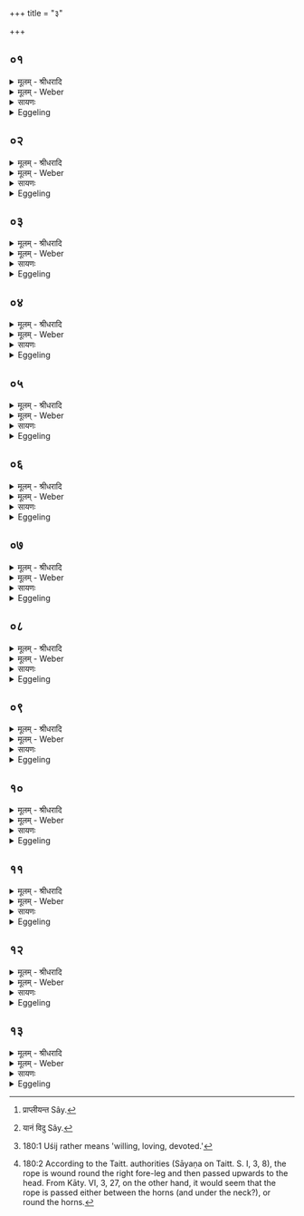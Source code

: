 +++
title = "३"

+++


## ०१
<details><summary>मूलम् - श्रीधरादि</summary>

पशु᳘श्च वै यू᳘पश्च॥  
न वा᳘ ऽऋते यूपात्पशुमा᳘लभन्ते[[!!]] कदा᳘चन तद्यत्त᳘था न᳘ ह वा᳘ ऽएत᳘स्मा ऽअ᳘ग्रे पश᳘वश्चक्षमिरे यद᳘न्नम᳘भिविष्यन्य᳘थेदम᳘न्नं भूता य᳘था है᳘वायं᳘ द्विपात्पु᳘रुष उ᳘च्छ्रित एव᳘ᳫँ᳭ हैव᳘ द्विपा᳘द उ᳘च्छ्रिताश्चेरुः॥
</details>

<details><summary>मूलम् - Weber</summary>

पशु᳘श्च वै यू᳘पश्च॥  
न वा᳘ ऋते यू᳘पात्पशुमा᳘लभन्ते कदा᳘ चन तद्यत्त᳘था न᳘ ह वा᳘ एत᳘स्मा अ᳘ग्रे पश᳘वश्चक्षमिरे यद᳘न्नम᳘भिविष्यन्य᳘थेदम᳘न्नम् भूता य᳘था हैॗवायं᳘ द्विपात्पु᳘रुष उ᳘छ्रित एव᳘ᳫं᳘ हैव᳘ द्विपा᳘द उ᳘छ्रिताश्चेरुः॥
</details>

<details><summary>सायणः</summary>

…
</details>

<details><summary>Eggeling</summary>

1. There are both an animal and a sacrificial stake, for never do they immolate an animal without a stake. And as to why this is so:--well, animals did not at first submit thereto that they should become food, as they are now become food; for just as man here walks two-footed and erect, so did they walk two-footed and erect.
</details>

## ०२
<details><summary>मूलम् - श्रीधरादि</summary>

(स्त᳘) त᳘तो देवा᳘ ऽएतं व्व᳘ज्रं ददृशुः॥  
(र्य) यद्यू᳘पं तमु᳘च्छिश्रियुस्त᳘स्माद्भीषा प्रा᳘व्लीयन्त त᳘तश्च᳘तुष्पादा अभवंस्ततो᳘ ऽन्नमभ᳘वन्त्य᳘थेदम᳘न्नं भूता᳘ एत᳘स्मै हि वा᳘ ऽएते᳘ ऽतिष्ठन्त त᳘स्माद्यू᳘प ऽएव᳘ पशुमा᳘लभन्ते᳘ नर्ते[[!!]] यू᳘पात्कदा᳘चन᳘॥
</details>

<details><summary>मूलम् - Weber</summary>

त᳘तो देवा᳘ एतं व᳘ज्रं ददृशुः॥  
यद्यू᳘पं तमु᳘छिश्रियुस्तस्माद्भीषा प्रा᳘व्लीयन्त [^wbr_1] त᳘तश्च᳘तुष्पादा अभवंस्ततो᳘ ऽन्नमभवन्य᳘थेदम᳘न्नम् भूता᳘ एत᳘स्मै हि वा᳘ एते᳘ ऽतिष्ठन्त त᳘स्माद्यू᳘प एव᳘ पशुमा᳘लभन्ते न᳘र्ते यू᳘पात्कदा᳘ चन᳟॥  

[^wbr_1]: प्राप्लीयन्त Sây.
</details>

<details><summary>सायणः</summary>

…
</details>

<details><summary>Eggeling</summary>

2. Then the gods perceived that thunderbolt, to wit, the sacrificial stake; they raised it, and from fear thereof they (the animals) shrunk together and thus became four-footed, and thus became food, as they are now become food, for they submitted thereto: wherefore they immolate the animal only at a stake and never without a stake.
</details>

## ०३
<details><summary>मूलम् - श्रीधरादि</summary>

(ना᳘) अ᳘थोपाकृ᳘त्य पशु᳘म्॥  
(म) अग्निं᳘ मथित्वा नि᳘युनक्ति तद्यत्त᳘था न᳘ ह वा᳘ ऽएत᳘स्मा ऽअ᳘ग्रे पश᳘वश्चक्षमिरे य᳘द्धविर᳘भविष्यन्य᳘थैनानिद᳘ᳫँ᳭हवि᳘र्भूतानग्नौ जु᳘ह्वति ता᳘न्देवा᳘ उपनि᳘रुरुधुस्त᳘ ऽउपनि᳘रुद्धा᳘ नोपा᳘वेयुः॥
</details>

<details><summary>मूलम् - Weber</summary>

अ᳘थोपाकृ᳘त्य पशु᳘म्॥  
अग्नि᳘म् मथित्वा नि᳘युनक्ति तद्यत्त᳘था न᳘ ह वा᳘ एत᳘स्मा अ᳘ग्रे पश᳘वश्चक्षमिरे य᳘द्धविर᳘भविष्यन्य᳘थैनानिद᳘ᳫं᳘ हवि᳘र्भूतानग्नौ जु᳘ह्वति ता᳘न्देवा᳘ उपनि᳘रुरुधुस्त᳘ उपनि᳘रुद्धाॗ नोपा᳘वेयुः॥
</details>

<details><summary>सायणः</summary>

…
</details>

<details><summary>Eggeling</summary>

3. Having driven up the victim, and churned the fire, he binds it (to the stake). And as to why this is so:--well, animals did not at first submit thereto that they should become sacrificial food, as they are now become sacrificial food and are offered up in the fire. The gods secured them: even thus secured they did not resign themselves.
</details>

## ०४
<details><summary>मूलम् - श्रीधरादि</summary>

(स्ते᳘) ते᳘ होचुः॥  
(र्न) न वा᳘ ऽइ᳘मे ऽस्य या᳘मं व्विदुर्य᳘दग्नौ᳘ हविर्जु᳘ह्वति᳘ नैतां᳘ प्रतिष्ठा᳘मुपरु᳘द्ध्यैव᳘ पशू᳘नग्निं᳘ मथि᳘त्वाग्ना᳘वग्निं᳘ जुहवाम ते᳘ व्वेदिष्यन्त्ये᳘ष वै कि᳘ल हवि᳘षो या᳘म एषा᳘ प्रति᳘ष्ठा ऽग्नौ वै कि᳘ल हवि᳘र्जुह्वती᳘ति त᳘तो ऽभ्य᳘वैष्यन्ति त᳘तो रात᳘मनस आलम्भा᳘य भविष्यन्ती᳘ति॥
</details>

<details><summary>मूलम् - Weber</summary>

ते᳘ होचुः॥  
न वा᳘ इॗमे ऽस्य या᳘मं विदुर्य᳘दग्नौ᳘ [^wbr_2] हविर्जु᳘ह्वतिॗ नैता᳘म् प्रतिष्ठा᳘मुपरु᳘ध्यैव᳘ पशू᳘नग्नि᳘म् मथिॗत्वाग्ना᳘वग्निं᳘ जुहवाम ते᳘ वेदिष्यन्त्येष वै कि᳘ल हवि᳘षो या᳘म एषा᳘ प्रतिॗष्ठाग्नौ वै कि᳘ल हवि᳘र्जुह्वती᳘ति त᳘तो ऽभ्य᳘वैष्यन्ति त᳘तो रात᳘मनस आलम्भा᳘य भविष्यन्ती᳘ति॥  

[^wbr_2]: यानं विदु Sây.
</details>

<details><summary>सायणः</summary>

…
</details>

<details><summary>Eggeling</summary>

4. They spake, 'Verily, these (animals) know not the manner of this, that it is in fire that sacrificial food is offered, nor (do they know) that secure resort (the fire): let us offer fire into the fire after securing the animals and churning the fire, and they will know that this truly is the manner of sacrificial food,

this its resort; that it is truly in fire that sacrificial food is offered: and accordingly they will resign themselves, and will be favourably disposed to the slaughtering.'
</details>

## ०५
<details><summary>मूलम् - श्रीधरादि</summary>

त᳘ उपरु᳘ध्यैव᳘ पशू᳘न्॥  
(न) अग्निं᳘ मथि᳘त्वाग्ना᳘वग्नि᳘मजुहवु᳘स्ते ऽविदुरेष वै कि᳘ल हवि᳘षो या᳘ त एषा᳘ प्रति᳘ष्ठाग्नौ वै कि᳘ल हवि᳘र्जुह्वती᳘ति[[!!]] त᳘तो ऽभ्य᳘वायंस्त᳘तो रात᳘मनस आलम्भा᳘याभवन्॥
</details>

<details><summary>मूलम् - Weber</summary>

त᳘ उपरु᳘ध्यैव᳘ पशू᳘न्॥  
अग्नि᳘म् मथिॗत्वाग्नावग्नि᳘मजुहुवुॗस्ते ऽविदुरेष वै कि᳘ल हवि᳘षो या᳘म एषा᳘ प्रतिॗष्ठाग्नौ वै कि᳘ल ह᳘विर्जुह्वती᳘ति त᳘तो ऽभ्य᳘वायंस्त᳘तो रात᳘मनस आलम्भा᳘याभवन्॥
</details>

<details><summary>सायणः</summary>

…
</details>

<details><summary>Eggeling</summary>

5. Having, then, first secured the animals, and churned the fire, they offered fire into the fire; and then they (the animals) knew that this truly is the manner of sacrificial food, this its resort; that it is truly in fire that sacrificial food is offered. And accordingly they resigned themselves, and became favourably disposed to the slaughtering.
</details>

## ०६
<details><summary>मूलम् - श्रीधरादि</summary>

(वंस्त᳘) त᳘थो ऽए᳘वैष᳘ एतत्॥  
(दु) उपरु᳘द्ध्यैव᳘ पशु᳘मग्निं᳘ मथि᳘त्वाग्ना᳘वग्निं᳘ जुहोति स᳘ व्वेदैष वै कि᳘ल हवि᳘षो या᳘म एषा᳘ प्रति᳘ष्ठाग्नौ वै कि᳘ल हवि᳘र्जुह्वती᳘ति त᳘तो ऽभ्यवैति[[!!]] ततो[[!!]] रात᳘मना आलम्भा᳘य भवति त᳘स्मादुपाकृ᳘त्य पशु᳘मग्निं᳘ मथि᳘त्वा नि᳘युनक्ति॥
</details>

<details><summary>मूलम् - Weber</summary>

त᳘थो एॗवैष᳘ एतत्॥  
उपरु᳘ध्यैव᳘ पशु᳘मग्नि᳘म् मथिॗत्वाग्ना᳘वग्निं᳘ जुहोति स᳘ वेदैष वै कि᳘ल हवि᳘षो या᳘म एषा᳘ प्रतिॗष्ठाग्नौ वै कि᳘ल हवि᳘र्जुह्वती᳘ति त᳘तो ऽभ्य᳘वैति त᳘तो रात᳘मना आलम्भा᳘य भवति त᳘स्मादुपाकृ᳘त्य पशु᳘मग्नि᳘म् मथित्वा नि᳘युनक्ति॥
</details>

<details><summary>सायणः</summary>

…
</details>

<details><summary>Eggeling</summary>

6. And in like manner does he now offer fire into the fire, after securing the animal and churning the fire. It (the animal) knows that this truly is the manner of sacrificial food, this its resort; that it is truly in fire that sacrificial food is offered; and accordingly it resigns itself and becomes favourably disposed to the slaughtering. Therefore having driven up the victim and churned the fire, he binds it (to the stake).
</details>

## ०७
<details><summary>मूलम् - श्रीधरादि</summary>

त᳘दाहुः᳘॥  
(र्नो) नोपा᳘कुर्या᳘न्नाग्निं᳘ मन्थेद्रशना᳘मे᳘वादाया᳘ञ्जसोपपरे᳘त्याभिधा᳘य नि᳘युञ्ज्यादि᳘ति त᳘दु त᳘था न᳘ कुर्याद्यथा᳘धर्मं तिरश्च᳘था चि᳘कीर्षेदेवं तत्त᳘स्मादेत᳘दे᳘वानुप᳘रीयात्॥
</details>

<details><summary>मूलम् - Weber</summary>

त᳘दाहुः᳟᳟॥  
नोपा᳘कुर्याॗन्नाग्नि᳘म् मन्थेद्रशना᳘मेॗवादाया᳘ञ्जसोपपरे᳘त्याभिधा᳘य नि᳘युञ्ज्यादि᳘ति त᳘दु त᳘था न᳘ कुर्याद्यथा᳘धर्मं तिरश्च᳘था चि᳘कीर्षेदेवं तत्त᳘स्मादेत᳘देॗवानुप᳘रीयात्॥
</details>

<details><summary>सायणः</summary>

…
</details>

<details><summary>Eggeling</summary>

7. As to this they say, 'Let him not drive up (the victim), nor churn the fire; but having taken the rope and straightway gone thither and put (the rope) round it, let him bind it.' Let him, however, not do this; for it would be as if he intended to commit secretly some lawless action. Let him therefore go round there.
</details>

## ०८
<details><summary>मूलम् - श्रीधरादि</summary>

(द᳘) अ᳘थ तृ᳘णमादा᳘योपा᳘करोति॥  
द्विती᳘यवान्नि᳘रुणधा ऽइ᳘ति द्विती᳘यवान् हि व्वीर्य᳘वान्॥
</details>

<details><summary>मूलम् - Weber</summary>

अ᳘थ तृ᳘णमादा᳘योपा᳘करोति॥  
द्विती᳘यवान्नि᳘रुणधा इ᳘ति द्विती᳘यवान्हि᳘ वीर्य᳘वान्॥
</details>

<details><summary>सायणः</summary>

…
</details>

<details><summary>Eggeling</summary>

8. Then, taking a straw, he drives it up, thinking, 'having a companion, I will secure it;' for he who has a companion is strong.
</details>

## ०९
<details><summary>मूलम् - श्रीधरादि</summary>

स तृ᳘णमा᳘दत्ते॥  
(त्त ऽ) उपावी᳘रसीत्यु᳘प हि᳘ द्वितीयो᳘ ऽवति त᳘स्मादाहोपावी᳘रसीत्यु᳘प देवान्दै᳘वीर्व्वि᳘शः प्रा᳘गुरि᳘ति दै᳘व्यो वा᳘ ऽएता व्वि᳘शो य᳘त्पशवो᳘ ऽस्थिषत देवे᳘भ्य इ᳘त्ये᳘वैत᳘दाह यदाहो᳘प देवान्दै᳘वीर्व्वि᳘शः प्रा᳘गुरि᳘ति॥
</details>

<details><summary>मूलम् - Weber</summary>

स तृ᳘णमा᳘दत्ते॥  
उपावी᳘रसीत्यु᳘प हि᳘ द्वितीयो᳘ ऽवति त᳘स्मादाहोपावी᳘रसीत्यु᳘प देवान्दै᳘वीर्वि᳘शः प्रागुरि᳘ति दै᳘व्यो वा᳘ एता वि᳘शो य᳘त्पशवो᳘ ऽस्थिषत देवे᳘भ्य इ᳘त्येॗवैत᳘दाह यदाहो᳘प देवान्दै᳘वीर्वि᳘शः प्रा᳘गुरि᳘ति॥
</details>

<details><summary>सायणः</summary>

…
</details>

<details><summary>Eggeling</summary>

9. He takes the straw with (Vāj. S. VI, 7), 'Thou art a cheerer!' for a companion does cheer one: therefore he says, 'Thou art a cheerer.' 'The celestial hosts have approached the gods;'

the celestial hosts, forsooth, are those beasts: 'they have submitted to the gods' he means to say, when he says, 'The celestial hosts have approached the gods.'
</details>

## १०
<details><summary>मूलम् - श्रीधरादि</summary>

(त्यु) उशि᳘जो व्व᳘ह्नितमा᳘निति॥  
व्विद्वाᳫं᳘सो हि᳘ देवास्त᳘स्मादाहोशि᳘जो व्व᳘ह्नितमानि᳘ति॥
</details>

<details><summary>मूलम् - Weber</summary>

उशि᳘जो व᳘ह्नितमा᳘निति॥  
विद्वा᳘ᳫं᳘सो हि᳘ देवास्त᳘स्मादाहोशि᳘जो व᳘ह्नितमानि᳘ति॥
</details>

<details><summary>सायणः</summary>

…
</details>

<details><summary>Eggeling</summary>

10. 'The considerate [^egg_454], best of leaders;' for the gods are wise: therefore he says, 'The considerate, best of leaders.'

[^egg_454]: 180:1 Uśij rather means 'willing, loving, devoted.'
</details>

## ११
<details><summary>मूलम् - श्रीधरादि</summary>

दे᳘व त्वष्टर्व्व᳘सु रमे᳘ति॥  
त्व᳘ष्टा वै᳘ पशूना᳘मीष्टे पश᳘वो व्व᳘सु ता᳘नेत᳘द्देवा अ᳘तिष्ठमानांस्त्व᳘ष्टारमब्रुवन्नुपनि᳘मदे᳘ति यदा᳘ह देव त्वष्टर्व्व᳘सु रमे᳘ति[[!!]]॥
</details>

<details><summary>मूलम् - Weber</summary>

दे᳘व त्वष्टर्व᳘सु रमे᳘ति॥  
त्व᳘ष्टा वै᳘ पशूना᳘मीष्टे पश᳘वो व᳘सु ता᳘नेत᳘द्देवा अ᳘तिष्ठमानांस्त्व᳘ष्टारमब्रुवन्नुपनि᳘मदे᳘ति यदा᳘ह देव त्वष्टर्व᳘सु र᳘मेति॥
</details>

<details><summary>सायणः</summary>

…
</details>

<details><summary>Eggeling</summary>

11. 'O divine Tvashṭr̥, settle the wealth!' for Tvashṭr̥ is lord of beasts (cattle), and wealth means cattle, it is with regard to those which did not submit that the gods then said to Tvashṭr̥, 'Quiet them,' when he says, 'O divine Tvashṭr̥, settle the wealth!'
</details>

## १२
<details><summary>मूलम् - श्रीधरादि</summary>

हव्या᳘ ते स्वदन्तामि᳘ति॥  
यदा वा᳘ ऽएत᳘ ऽएत᳘स्मा ऽअ᳘ध्रियन्त य᳘द्धविर᳘भविष्यंस्त᳘स्मादाह हव्या᳘ ते स्वदन्तामि᳘ति॥
</details>

<details><summary>मूलम् - Weber</summary>

हव्या᳘ ते स्वदन्तामि᳘ति॥  
यदा वा᳘ एत᳘ एत᳘स्मा अ᳘ध्रियन्त य᳘द्धविर᳘भविष्यंस्त᳘स्मादाह हव्या᳘ ते स्वदन्तामि᳘ति॥
</details>

<details><summary>सायणः</summary>

…
</details>

<details><summary>Eggeling</summary>

12. 'May the offerings be relished by thee!' Since they themselves submitted thereto that they should become sacrificial food, therefore he says, 'May the offerings be relished by thee!'
</details>

## १३
<details><summary>मूलम् - श्रीधरादि</summary>

रे᳘वती र᳘मध्वमि᳘ति॥  
रेव᳘न्तो हि᳘ पश᳘वस्त᳘स्मादाह रे᳘वती र᳘मध्वमि᳘ति बृ᳘हस्पते धार᳘या व्व᳘सूनी᳘ति ब्र᳘ह्म वै बृ᳘हस्पतिः पश᳘वो व्व᳘सु ता᳘नेत᳘द्देवा ऽअ᳘तिष्ठमानान्ब्रह्मणैव᳘[[!!]] पर᳘स्तात्प᳘र्यदधुस्तन्ना᳘त्यायंस्त᳘थो ऽए᳘वैनानेष᳘ ऽएतद्ब्र᳘ह्मणैव᳘ पर᳘स्तात्प᳘रिदधाति तन्ना᳘तियन्ति त᳘स्मादाह बृ᳘हस्पते धार᳘या व्व᳘सूनी᳘ति पा᳘शं कृत्वा प्र᳘तिमुञ्चत्यथा᳘तो नियोजनस्यैव[[!!]]॥
</details>
<details><summary>मूलम् - Weber</summary>

रे᳘वती र᳘मध्वमि᳘ति॥  
रेव᳘न्तो हि᳘ पश᳘वस्त᳘स्मादाह रे᳘वती र᳘मध्वमि᳘ति बृ᳘हस्पते धार᳘या व᳘सूनी᳘ति ब्र᳘ह्म वै बृ᳘हस्पतिः पश᳘वो व᳘सु ता᳘नेत᳘द्देवा अ᳘तिष्ठमानान्ब्र᳘ह्मणैव᳘ पर᳘स्तात्प᳘र्यदधुस्तन्ना᳘त्यायंस्त᳘थो एॗवैनानेष᳘ एतद्ब्र᳘ह्मणैव᳘ पर᳘स्तात्प᳘रिदधाति तन्ना᳘तियन्ति त᳘स्मादाह बृ᳘हस्पते धार᳘या व᳘सूनी᳘ति पा᳘शं कृत्वा प्र᳘तिमुञ्चत्यथा᳘तो नियो᳘जनस्यैव᳟॥
</details>

<details><summary>सायणः</summary>

…
</details>
<details><summary>Eggeling</summary>

13. 'Rejoice, ye prosperous!' for cattle are prosperous: therefore he says, 'Rejoice ye prosperous.' 'O Lord of prayer, preserve our goods!' The Lord of prayer, forsooth, is the Brahman; and goods mean cattle: those, which did not submit, the gods on that occasion enclosed with the Brahman on the farther side, and they did not pass over it. And in like manner does he now enclose them with the Brahman on the farther side, and they do not pass over it: therefore he says, 'O Lord of prayer, preserve our goods!' Having made a noose he throws it over (the victim) [^egg_455]. Now then as to the binding itself.

[^egg_455]: 180:2 According to the Taitt. authorities (Sāyaṇa on Taitt. S. I, 3, 8), the rope is wound round the right fore-leg and then passed upwards  to the head. From Kāty. VI, 3, 27, on the other hand, it would seem that the rope is passed either between the horns (and under the neck?), or round the horns.
</details>

